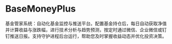# BaseMoneyPlus
基金管家系统：自动化基金监控与推送平台。配置基金持仓后，每日自动获取净值并计算收益与涨跌幅，进行技术分析与趋势预测，按定时通过微信、企业微信或钉钉推送日报。支持守护进程后台运行，帮助您及时掌握收益动态并优化投资决策。
